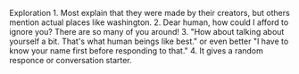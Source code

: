 Exploration
    1. Most explain that they were made by their creators, but others mention actual places like washington.
    2. Dear human, how could I afford to ignore you? There are so many of you around!
    3. "How about talking about yourself a bit. That's what human beings like best." or even better "I have to know your name first before responding to that."
    4. It gives a random responce or conversation starter.